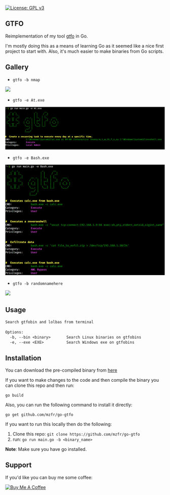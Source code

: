 [![License: GPL v3](https://img.shields.io/badge/License-GPLv3-blue.svg)](https://www.gnu.org/licenses/gpl-3.0)

## GTFO

Reimplementation of my tool [gtfo](https://github.com/mzfr/gtfo) in Go.

I'm mostly doing this as a means of learning Go as it seemed like a nice first project to start with. Also, it's much easier to make binaries from Go scripts.


## Gallery

* `gtfo -b nmap`

![](images/gtfo.png)

* `gtfo -e At.exe`

![](images/atexe.png)

* `gtfo -e Bash.exe`

![](images/bashexe.png)

* `gtfo -b randomnamehere`

![](images/err.png)

## Usage


```
Search gtfobin and lolbas from terminal

Options:
  -b, --bin <binary>       Search Linux binaries on gtfobins
  -e, --exe <EXE>          Search Windows exe on gtfobins
```

## Installation

You can download the pre-compiled binary from [here](https://github.com/mzfr/go-gtfo/releases)

If you want to make changes to the code and then compile the binary you can clone this repo and then run:

```
go build
```

Also, you can run the following command to install it directly:

```
go get github.com/mzfr/go-gtfo
```

If you want to run this locally then do the following:

1) Clone this repo: `git clone https://github.com/mzfr/go-gtfo`
2) run: `go run main.go -b <binary_name>`

__Note__: Make sure you have go installed.

## Support

If you'd like you can buy me some coffee:

<a href="https://www.buymeacoffee.com/mzfr" target="_blank"><img src="https://cdn.buymeacoffee.com/buttons/default-orange.png" alt="Buy Me A Coffee" style="height: 51px !important;width: 217px !important;" ></a>

